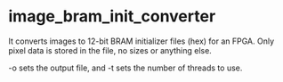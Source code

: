 # image_bram_init_converter

It converts images to 12-bit BRAM initializer files (hex) for an FPGA. Only pixel data is stored in the file, no sizes or anything else.

-o sets the output file, and -t sets the number of threads to use.
